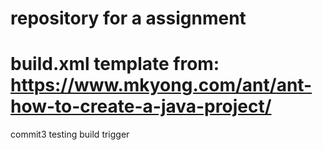 # repository for a assignment
# build.xml template from: https://www.mkyong.com/ant/ant-how-to-create-a-java-project/
commit3 testing build trigger